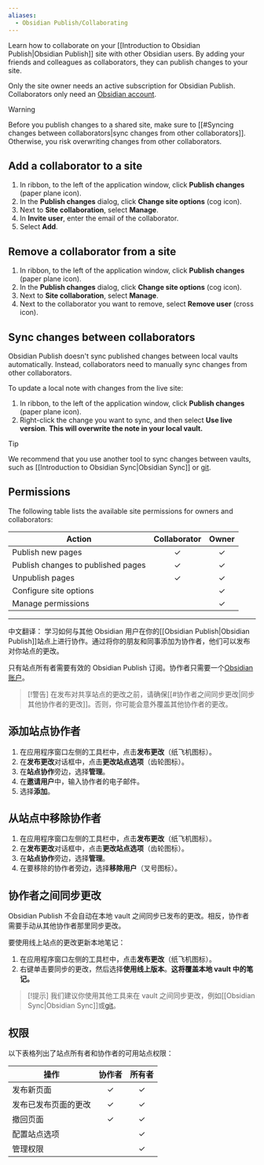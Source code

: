 ```yaml
---
aliases:
  - Obsidian Publish/Collaborating
---
```

Learn how to collaborate on your [[Introduction to Obsidian Publish|Obsidian Publish]] site with other Obsidian users. By adding your friends and colleagues as collaborators, they can publish changes to your site.

Only the site owner needs an active subscription for Obsidian Publish. Collaborators only need an [Obsidian account](https://obsidian.md/account).

> [!warning]
> Before you publish changes to a shared site, make sure to [[#Syncing changes between collaborators|sync changes from other collaborators]]. Otherwise, you risk overwriting changes from other collaborators.

## Add a collaborator to a site

1. In ribbon, to the left of the application window, click **Publish changes** (paper plane icon).
2. In the **Publish changes** dialog, click **Change site options** (cog icon).
3. Next to **Site collaboration**, select **Manage**.
4. In **Invite user**, enter the email of the collaborator.
5. Select **Add**.

## Remove a collaborator from a site

1. In ribbon, to the left of the application window, click **Publish changes** (paper plane icon).
2. In the **Publish changes** dialog, click **Change site options** (cog icon).
3. Next to **Site collaboration**, select **Manage**.
4. Next to the collaborator you want to remove, select **Remove user** (cross icon).

## Sync changes between collaborators

Obsidian Publish doesn't sync published changes between local vaults automatically. Instead, collaborators need to manually sync changes from other collaborators.

To update a local note with changes from the live site:

1. In ribbon, to the left of the application window, click **Publish changes** (paper plane icon).
2. Right-click the change you want to sync, and then select **Use live version**. **This will overwrite the note in your local vault.**

> [!tip]
> We recommend that you use another tool to sync changes between vaults, such as [[Introduction to Obsidian Sync|Obsidian Sync]] or [git](https://git-scm.com/).

## Permissions

The following table lists the available site permissions for owners and collaborators:

| Action                             | Collaborator | Owner |
|------------------------------------|:------------:|:-----:|
| Publish new pages                  | ✓            | ✓     |
| Publish changes to published pages | ✓            | ✓     |
| Unpublish pages                    | ✓            | ✓     |
| Configure site options             |              | ✓     |
| Manage permissions                 |              | ✓     |


---

中文翻译：
学习如何与其他 Obsidian 用户在你的[[Obsidian Publish|Obsidian Publish]]站点上进行协作。通过将你的朋友和同事添加为协作者，他们可以发布对你站点的更改。

只有站点所有者需要有效的 Obsidian Publish 订阅。协作者只需要一个[Obsidian 账户](https://obsidian.md/account)。

> [!警告]
> 在发布对共享站点的更改之前，请确保[[#协作者之间同步更改|同步其他协作者的更改]]。否则，你可能会意外覆盖其他协作者的更改。

## 添加站点协作者

1. 在应用程序窗口左侧的工具栏中，点击**发布更改**（纸飞机图标）。
2. 在**发布更改**对话框中，点击**更改站点选项**（齿轮图标）。
3. 在**站点协作**旁边，选择**管理**。
4. 在**邀请用户**中，输入协作者的电子邮件。
5. 选择**添加**。

## 从站点中移除协作者

1. 在应用程序窗口左侧的工具栏中，点击**发布更改**（纸飞机图标）。
2. 在**发布更改**对话框中，点击**更改站点选项**（齿轮图标）。
3. 在**站点协作**旁边，选择**管理**。
4. 在要移除的协作者旁边，选择**移除用户**（叉号图标）。

## 协作者之间同步更改

Obsidian Publish 不会自动在本地 vault 之间同步已发布的更改。相反，协作者需要手动从其他协作者那里同步更改。

要使用线上站点的更改更新本地笔记：

1. 在应用程序窗口左侧的工具栏中，点击**发布更改**（纸飞机图标）。
2. 右键单击要同步的更改，然后选择**使用线上版本**。**这将覆盖本地 vault 中的笔记。**

> [!提示]
> 我们建议你使用其他工具来在 vault 之间同步更改，例如[[Obsidian Sync|Obsidian Sync]]或[git](https://git-scm.com/)。

## 权限

以下表格列出了站点所有者和协作者的可用站点权限：

| 操作                             | 协作者 | 所有者 |
|----------------------------------|:-----:|:-----:|
| 发布新页面                      | ✓    | ✓    |
| 发布已发布页面的更改           | ✓    | ✓    |
| 撤回页面                       | ✓    | ✓    |
| 配置站点选项                   |       | ✓    |
| 管理权限                       |       | ✓    |